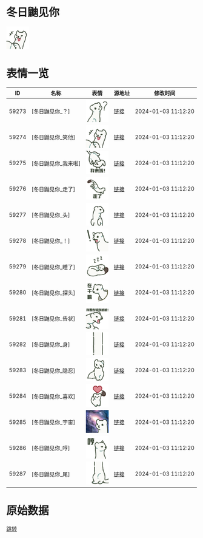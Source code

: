 # 冬日鼬见你

<img src="./cover.png" height="60" alt="cover" />

# 表情一览

|ID|名称|表情|源地址|修改时间|
|----|----|----|----|----|
|59273|[冬日鼬见你_？]|<img src="./pic/059273_%5B冬日鼬见你_？%5D.png" height="60" alt="？"/>|[链接](https://i0.hdslb.com/bfs/garb/b00ff3ef5a918d016d5ebb067b826d3f52090ef9.png)|2024-01-03 11:12:20|
|59274|[冬日鼬见你_笑他]|<img src="./pic/059274_%5B冬日鼬见你_笑他%5D.png" height="60" alt="笑他"/>|[链接](https://i0.hdslb.com/bfs/garb/1c06b8fa267ff6d1da057f44a1161f5071bfc000.png)|2024-01-03 11:12:20|
|59275|[冬日鼬见你_我来啦]|<img src="./pic/059275_%5B冬日鼬见你_我来啦%5D.png" height="60" alt="我来啦"/>|[链接](https://i0.hdslb.com/bfs/garb/5af04b5b890cb40e2d182879294445b22e18ef75.png)|2024-01-03 11:12:20|
|59276|[冬日鼬见你_走了]|<img src="./pic/059276_%5B冬日鼬见你_走了%5D.png" height="60" alt="走了"/>|[链接](https://i0.hdslb.com/bfs/garb/aeaada4bbd17ba8b87e0cec8970646e74128e8f7.png)|2024-01-03 11:12:20|
|59277|[冬日鼬见你_头]|<img src="./pic/059277_%5B冬日鼬见你_头%5D.png" height="60" alt="头"/>|[链接](https://i0.hdslb.com/bfs/garb/04fae6f06ac255824065b55c891e60af87825a9a.png)|2024-01-03 11:12:20|
|59278|[冬日鼬见你_！]|<img src="./pic/059278_%5B冬日鼬见你_！%5D.png" height="60" alt="！"/>|[链接](https://i0.hdslb.com/bfs/garb/98d04dd8cbbfd3a9d66170c640cf0910653dea0a.png)|2024-01-03 11:12:20|
|59279|[冬日鼬见你_睡了]|<img src="./pic/059279_%5B冬日鼬见你_睡了%5D.png" height="60" alt="睡了"/>|[链接](https://i0.hdslb.com/bfs/garb/5ed6e453a31571078b81b7fac67fb199913c26b4.png)|2024-01-03 11:12:20|
|59280|[冬日鼬见你_探头]|<img src="./pic/059280_%5B冬日鼬见你_探头%5D.png" height="60" alt="探头"/>|[链接](https://i0.hdslb.com/bfs/garb/7e1829a3e87c53faf4faeac6401918854ed7dee7.png)|2024-01-03 11:12:20|
|59281|[冬日鼬见你_告状]|<img src="./pic/059281_%5B冬日鼬见你_告状%5D.png" height="60" alt="告状"/>|[链接](https://i0.hdslb.com/bfs/garb/044c1b57e81d776d2c36cc26eb45f1a20ac58b31.png)|2024-01-03 11:12:20|
|59282|[冬日鼬见你_身]|<img src="./pic/059282_%5B冬日鼬见你_身%5D.png" height="60" alt="身"/>|[链接](https://i0.hdslb.com/bfs/garb/fae9b40b1105acfa2d29f50e338e6cb836f72c4e.png)|2024-01-03 11:12:20|
|59283|[冬日鼬见你_隐忍]|<img src="./pic/059283_%5B冬日鼬见你_隐忍%5D.png" height="60" alt="隐忍"/>|[链接](https://i0.hdslb.com/bfs/garb/b7b4dc87d319b98a96ee468a6dec06899f4b3ade.png)|2024-01-03 11:12:20|
|59284|[冬日鼬见你_喜欢]|<img src="./pic/059284_%5B冬日鼬见你_喜欢%5D.png" height="60" alt="喜欢"/>|[链接](https://i0.hdslb.com/bfs/garb/739d4144749cd19623a581730a2b707fbb8e8be2.png)|2024-01-03 11:12:20|
|59285|[冬日鼬见你_宇宙]|<img src="./pic/059285_%5B冬日鼬见你_宇宙%5D.png" height="60" alt="宇宙"/>|[链接](https://i0.hdslb.com/bfs/garb/c54623bfcae8883bb976d5ecbc1da60e1027285f.png)|2024-01-03 11:12:20|
|59286|[冬日鼬见你_哼]|<img src="./pic/059286_%5B冬日鼬见你_哼%5D.png" height="60" alt="哼"/>|[链接](https://i0.hdslb.com/bfs/garb/3af0382de85a6d2b0fcb421f1e7628aa1a98805b.png)|2024-01-03 11:12:20|
|59287|[冬日鼬见你_尾]|<img src="./pic/059287_%5B冬日鼬见你_尾%5D.png" height="60" alt="尾"/>|[链接](https://i0.hdslb.com/bfs/garb/c950c47d1a8cb907678d10625284965bf5ed4c5f.png)|2024-01-03 11:12:20|

# 原始数据

[跳转](./raw.json)

